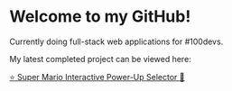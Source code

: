 <h1>Welcome to my GitHub!</h1>

<p> Currently doing full-stack web applications for #100devs. </p>
<p> My latest completed project can be viewed here: </p>
<a href="https://tribalk-super-mario-powerup.glitch.me/">⭐ Super Mario Interactive Power-Up Selector 🍄 </a>

<!--
**TribalK/TribalK** is a ✨ _special_ ✨ repository because its `README.md` (this file) appears on your GitHub profile.

Here are some ideas to get you started:

- 🔭 I’m currently working on ...
- 🌱 I’m currently learning ...
- 👯 I’m looking to collaborate on ...
- 🤔 I’m looking for help with ...
- 💬 Ask me about ...
- 📫 How to reach me: ...
- 😄 Pronouns: ...
- ⚡ Fun fact: ...
-->
